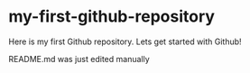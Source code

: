 # my-first-github-repository
Here is my first Github repository. Lets get started with Github!

README.md was just edited manually
